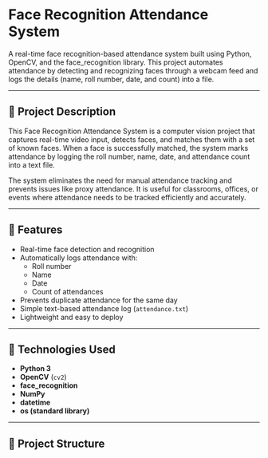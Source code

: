 # Face Recognition Attendance System

A real-time face recognition-based attendance system built using Python, OpenCV, and the face_recognition library. This project automates attendance by detecting and recognizing faces through a webcam feed and logs the details (name, roll number, date, and count) into a file.

---

## 📌 Project Description

This Face Recognition Attendance System is a computer vision project that captures real-time video input, detects faces, and matches them with a set of known faces. When a face is successfully matched, the system marks attendance by logging the roll number, name, date, and attendance count into a text file.

The system eliminates the need for manual attendance tracking and prevents issues like proxy attendance. It is useful for classrooms, offices, or events where attendance needs to be tracked efficiently and accurately.

---

## 🚀 Features

- Real-time face detection and recognition
- Automatically logs attendance with:
  - Roll number
  - Name
  - Date
  - Count of attendances
- Prevents duplicate attendance for the same day
- Simple text-based attendance log (`attendance.txt`)
- Lightweight and easy to deploy

---

## 🧰 Technologies Used

- **Python 3**
- **OpenCV** (`cv2`)
- **face_recognition**
- **NumPy**
- **datetime**
- **os (standard library)**

---

## 📁 Project Structure

